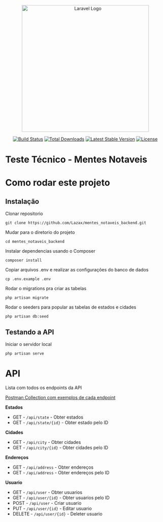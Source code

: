 <p align="center"><a href="https://laravel.com" target="_blank"><img src="https://raw.githubusercontent.com/laravel/art/master/logo-lockup/5%20SVG/2%20CMYK/1%20Full%20Color/laravel-logolockup-cmyk-red.svg" width="400" alt="Laravel Logo"></a></p>

<p align="center">
<a href="https://github.com/laravel/framework/actions"><img src="https://github.com/laravel/framework/workflows/tests/badge.svg" alt="Build Status"></a>
<a href="https://packagist.org/packages/laravel/framework"><img src="https://img.shields.io/packagist/dt/laravel/framework" alt="Total Downloads"></a>
<a href="https://packagist.org/packages/laravel/framework"><img src="https://img.shields.io/packagist/v/laravel/framework" alt="Latest Stable Version"></a>
<a href="https://packagist.org/packages/laravel/framework"><img src="https://img.shields.io/packagist/l/laravel/framework" alt="License"></a>
</p>

# Teste Técnico - Mentes Notaveis

# Como rodar este projeto

## Instalação

Clonar repositorio

    git clone https://github.com/Lazax/mentes_notaveis_backend.git

Mudar para o diretorio do projeto

    cd mentes_notaveis_backend

Instalar dependencias usando o Composer

    composer install

Copiar arquivos .env e realizar as configurações do banco de dados

    cp .env.example .env

Rodar o migrations pra criar as tabelas

    php artisan migrate

Rodar o seeders para popular as tabelas de estados e cidades

    php artisan db:seed

## Testando a API

Iniciar o servidor local

    php artisan serve

# API

Lista com todos os endpoints da API

[Postman Collection com exemplos de cada endpoint](mentesNotaveis.postman_collection.json)

**Estados**

- GET - `/api/state` - Obter estados
- GET - `/api/state/{id}` - Obter estado pelo ID

**Cidades**

- GET - `/api/city` - Obter cidades
- GET - `/api/city/{id}` - Obter cidades pelo ID

**Endereços**

- GET - `/api/address` - Obter endereços
- GET - `/api/address` - Obter endereços pelo ID

**Usuario**

- GET - `/api/user` - Obter usuarios
- GET - `/api/user/{id}` - Obter usuarios pelo ID
- POST - `/api/user` - Criar usuario
- PUT - `/api/user/{id}` - Editar usuario
- DELETE - `/api/user/{id}` - Deleter usuario